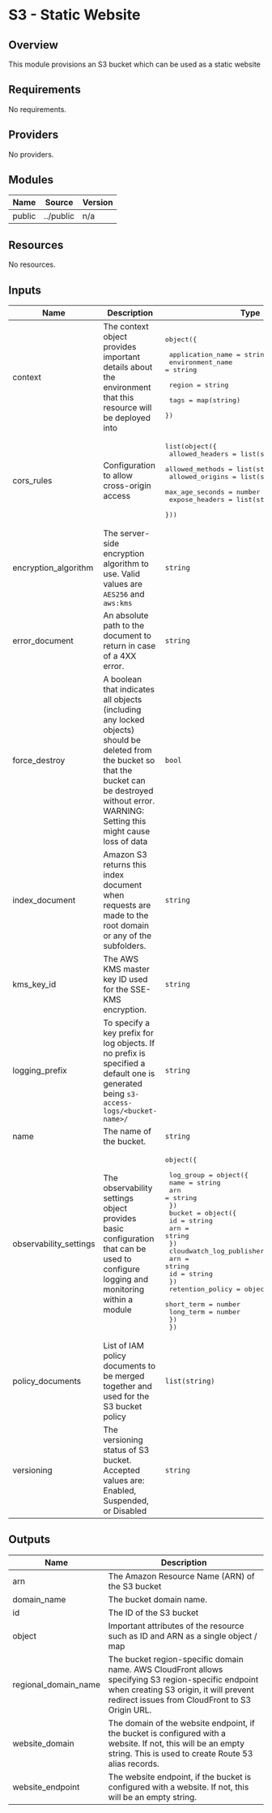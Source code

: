 # S3 - Static Website

## Overview

This module provisions an S3 bucket which can be used as a static website

[comment]: # (BEGIN_TF_DOCS)

## Requirements

No requirements.

## Providers

No providers.

## Modules

| Name | Source | Version |
|------|--------|---------|
| public | ../public | n/a |

## Resources

No resources.

## Inputs

| Name | Description | Type | Default | Required |
|------|-------------|------|---------|:--------:|
| context | The context object provides important details about the environment that this resource will be deployed into | <pre>object({<br><br>    application_name = string<br>    environment_name = string<br><br>    region = string<br><br>    tags = map(string)<br>  })</pre> | n/a | yes |
| cors\_rules | Configuration to allow cross-origin access | <pre>list(object({<br>    allowed_headers = list(string)<br>    allowed_methods = list(string)<br>    allowed_origins = list(string)<br>    max_age_seconds = number<br>    expose_headers  = list(string)<br>  }))</pre> | `[]` | no |
| encryption\_algorithm | The server-side encryption algorithm to use. Valid values are `AES256` and `aws:kms` | `string` | `"AES256"` | no |
| error\_document | An absolute path to the document to return in case of a 4XX error. | `string` | `null` | no |
| force\_destroy | A boolean that indicates all objects (including any locked objects) should be deleted from the bucket so that the bucket can be destroyed without error. WARNING: Setting this might cause loss of data | `bool` | `false` | no |
| index\_document | Amazon S3 returns this index document when requests are made to the root domain or any of the subfolders. | `string` | n/a | yes |
| kms\_key\_id | The AWS KMS master key ID used for the SSE-KMS encryption. | `string` | `null` | no |
| logging\_prefix | To specify a key prefix for log objects. If no prefix is specified a default one is generated being `s3-access-logs/<bucket-name>/` | `string` | `null` | no |
| name | The name of the bucket. | `string` | n/a | yes |
| observability\_settings | The observability settings object provides basic configuration that can be used to configure logging and monitoring within a module | <pre>object({<br><br>    log_group = object({<br>      name = string<br>      arn  = string<br>    })<br>    bucket = object({<br>      id  = string<br>      arn = string<br>    })<br>    cloudwatch_log_publisher_policy = object({<br>      arn = string<br>      id  = string<br>    })<br>    retention_policy = object({<br>      short_term = number<br>      long_term  = number<br>    })<br>  })</pre> | `null` | no |
| policy\_documents | List of IAM policy documents to be merged together and used for the S3 bucket policy | `list(string)` | `[]` | no |
| versioning | The versioning status of S3 bucket. Accepted values are: Enabled, Suspended, or Disabled | `string` | `"Disabled"` | no |

## Outputs

| Name | Description |
|------|-------------|
| arn | The Amazon Resource Name (ARN) of the S3 bucket |
| domain\_name | The bucket domain name. |
| id | The ID of the S3 bucket |
| object | Important attributes of the resource such as ID and ARN as a single object / map |
| regional\_domain\_name | The bucket region-specific domain name. AWS CloudFront allows specifying S3 region-specific endpoint when creating S3 origin, it will prevent redirect issues from CloudFront to S3 Origin URL. |
| website\_domain | The domain of the website endpoint, if the bucket is configured with a website. If not, this will be an empty string. This is used to create Route 53 alias records. |
| website\_endpoint | The website endpoint, if the bucket is configured with a website. If not, this will be an empty string. |

[comment]: # (END_TF_DOCS)